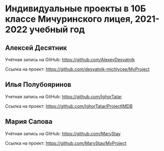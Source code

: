 # Индивидуальные проекты в 10Б классе Мичуринского лицея, 2021-2022 учебный год

## Алексей Десятник

Учётная запись на GitHub: https://github.com/AlexeyDesyatnik

Ссылка на проект: https://github.com/desyatnik-michlycee/MyProject

## Илья Полубояринов

Учетная запись на GitHub: https://github.com/IghorTatar

Ссылка на проект: https://github.com/IghorTatar/ProjectIMDB

## Мария Сапова

Учётная запись на GitHub: https://github.com/MaryStay

Ссылка на проект: https://github.com/MaryStay/MyProject
